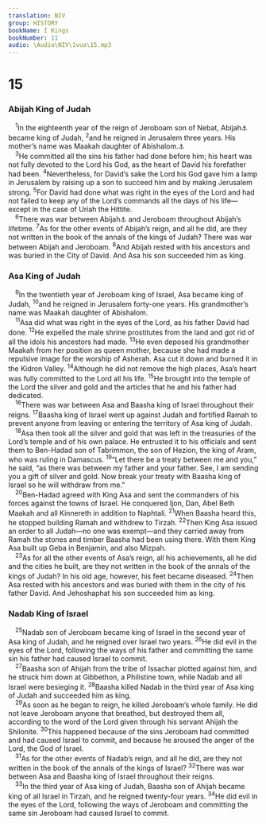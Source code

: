 ```yaml
---
translation: NIV
group: HISTORY
bookName: I Kings 
bookNumber: 11
audio: \Audio\NIV\1vua\15.mp3
---
```


<div class="title"><h1>15</h1><h3>Abijah King of Judah </h3></div>
<span class="verse 1vua_15_1"> <sup>1</sup>In the eighteenth year of the reign of Jeroboam son of Nebat, Abijah<a data-toggle="tooltip" data-placement="bottom" title="Some Hebrew manuscripts and Septuagint (see also 2 Chron. 12:16); most Hebrew manuscripts Abijam ; also in verses 7 and 8">⚓</a> became king of Judah, </span>
<span class="verse 1vua_15_2"><sup>2</sup>and he reigned in Jerusalem three years. His mother’s name was Maakah daughter of Abishalom.<a data-toggle="tooltip" data-placement="bottom" title="A variant of Absalom ; also in verse 10">⚓</a><br/></span>
<span class="verse 1vua_15_3"> <sup>3</sup>He committed all the sins his father had done before him; his heart was not fully devoted to the Lord his God, as the heart of David his forefather had been. </span>
<span class="verse 1vua_15_4"><sup>4</sup>Nevertheless, for David’s sake the Lord his God gave him a lamp in Jerusalem by raising up a son to succeed him and by making Jerusalem strong. </span>
<span class="verse 1vua_15_5"><sup>5</sup>For David had done what was right in the eyes of the Lord and had not failed to keep any of the Lord’s commands all the days of his life—except in the case of Uriah the Hittite. <br/></span>
<span class="verse 1vua_15_6"> <sup>6</sup>There was war between Abijah<a data-toggle="tooltip" data-placement="bottom" title="Some Hebrew manuscripts and Syriac Abijam (that is, Abijah); most Hebrew manuscripts Rehoboam">⚓</a> and Jeroboam throughout Abijah’s lifetime. </span>
<span class="verse 1vua_15_7"><sup>7</sup>As for the other events of Abijah’s reign, and all he did, are they not written in the book of the annals of the kings of Judah? There was war between Abijah and Jeroboam. </span>
<span class="verse 1vua_15_8"><sup>8</sup>And Abijah rested with his ancestors and was buried in the City of David. And Asa his son succeeded him as king. <br/></span>
<div class="title"><h3>Asa King of Judah </h3></div>
<span class="verse 1vua_15_9"> <sup>9</sup>In the twentieth year of Jeroboam king of Israel, Asa became king of Judah, </span>
<span class="verse 1vua_15_10"><sup>10</sup>and he reigned in Jerusalem forty-one years. His grandmother’s name was Maakah daughter of Abishalom. <br/></span>
<span class="verse 1vua_15_11"> <sup>11</sup>Asa did what was right in the eyes of the Lord, as his father David had done. </span>
<span class="verse 1vua_15_12"><sup>12</sup>He expelled the male shrine prostitutes from the land and got rid of all the idols his ancestors had made. </span>
<span class="verse 1vua_15_13"><sup>13</sup>He even deposed his grandmother Maakah from her position as queen mother, because she had made a repulsive image for the worship of Asherah. Asa cut it down and burned it in the Kidron Valley. </span>
<span class="verse 1vua_15_14"><sup>14</sup>Although he did not remove the high places, Asa’s heart was fully committed to the Lord all his life. </span>
<span class="verse 1vua_15_15"><sup>15</sup>He brought into the temple of the Lord the silver and gold and the articles that he and his father had dedicated. <br/></span>
<span class="verse 1vua_15_16"> <sup>16</sup>There was war between Asa and Baasha king of Israel throughout their reigns. </span>
<span class="verse 1vua_15_17"><sup>17</sup>Baasha king of Israel went up against Judah and fortified Ramah to prevent anyone from leaving or entering the territory of Asa king of Judah. <br/></span>
<span class="verse 1vua_15_18"> <sup>18</sup>Asa then took all the silver and gold that was left in the treasuries of the Lord’s temple and of his own palace. He entrusted it to his officials and sent them to Ben-Hadad son of Tabrimmon, the son of Hezion, the king of Aram, who was ruling in Damascus. </span>
<span class="verse 1vua_15_19"><sup>19</sup>“Let there be a treaty between me and you,” he said, “as there was between my father and your father. See, I am sending you a gift of silver and gold. Now break your treaty with Baasha king of Israel so he will withdraw from me.” <br/></span>
<span class="verse 1vua_15_20"> <sup>20</sup>Ben-Hadad agreed with King Asa and sent the commanders of his forces against the towns of Israel. He conquered Ijon, Dan, Abel Beth Maakah and all Kinnereth in addition to Naphtali. </span>
<span class="verse 1vua_15_21"><sup>21</sup>When Baasha heard this, he stopped building Ramah and withdrew to Tirzah. </span>
<span class="verse 1vua_15_22"><sup>22</sup>Then King Asa issued an order to all Judah—no one was exempt—and they carried away from Ramah the stones and timber Baasha had been using there. With them King Asa built up Geba in Benjamin, and also Mizpah. <br/></span>
<span class="verse 1vua_15_23"> <sup>23</sup>As for all the other events of Asa’s reign, all his achievements, all he did and the cities he built, are they not written in the book of the annals of the kings of Judah? In his old age, however, his feet became diseased. </span>
<span class="verse 1vua_15_24"><sup>24</sup>Then Asa rested with his ancestors and was buried with them in the city of his father David. And Jehoshaphat his son succeeded him as king. <br/></span>
<div class="title"><h3>Nadab King of Israel </h3></div>
<span class="verse 1vua_15_25"> <sup>25</sup>Nadab son of Jeroboam became king of Israel in the second year of Asa king of Judah, and he reigned over Israel two years. </span>
<span class="verse 1vua_15_26"><sup>26</sup>He did evil in the eyes of the Lord, following the ways of his father and committing the same sin his father had caused Israel to commit. <br/></span>
<span class="verse 1vua_15_27"> <sup>27</sup>Baasha son of Ahijah from the tribe of Issachar plotted against him, and he struck him down at Gibbethon, a Philistine town, while Nadab and all Israel were besieging it. </span>
<span class="verse 1vua_15_28"><sup>28</sup>Baasha killed Nadab in the third year of Asa king of Judah and succeeded him as king. <br/></span>
<span class="verse 1vua_15_29"> <sup>29</sup>As soon as he began to reign, he killed Jeroboam’s whole family. He did not leave Jeroboam anyone that breathed, but destroyed them all, according to the word of the Lord given through his servant Ahijah the Shilonite. </span>
<span class="verse 1vua_15_30"><sup>30</sup>This happened because of the sins Jeroboam had committed and had caused Israel to commit, and because he aroused the anger of the Lord, the God of Israel. <br/></span>
<span class="verse 1vua_15_31"> <sup>31</sup>As for the other events of Nadab’s reign, and all he did, are they not written in the book of the annals of the kings of Israel? </span>
<span class="verse 1vua_15_32"><sup>32</sup>There was war between Asa and Baasha king of Israel throughout their reigns. <br/></span>
<span class="verse 1vua_15_33"> <sup>33</sup>In the third year of Asa king of Judah, Baasha son of Ahijah became king of all Israel in Tirzah, and he reigned twenty-four years. </span>
<span class="verse 1vua_15_34"><sup>34</sup>He did evil in the eyes of the Lord, following the ways of Jeroboam and committing the same sin Jeroboam had caused Israel to commit. <br/></span>
